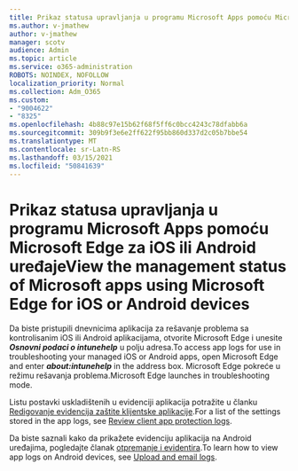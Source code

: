 ```yaml
---
title: Prikaz statusa upravljanja u programu Microsoft Apps pomoću Microsoft Edge za iOS ili Android uređaje
ms.author: v-jmathew
author: v-jmathew
manager: scotv
audience: Admin
ms.topic: article
ms.service: o365-administration
ROBOTS: NOINDEX, NOFOLLOW
localization_priority: Normal
ms.collection: Adm_O365
ms.custom:
- "9004622"
- "8325"
ms.openlocfilehash: 4b88c97e15b62f68f5ff6c0bcc4243c78dfabb6a
ms.sourcegitcommit: 309b9f3e6e2ff622f95bb860d337d2c05b7bbe54
ms.translationtype: MT
ms.contentlocale: sr-Latn-RS
ms.lasthandoff: 03/15/2021
ms.locfileid: "50841639"
---
```

# <a name="view-the-management-status-of-microsoft-apps-using-microsoft-edge-for-ios-or-android-devices"></a><span data-ttu-id="7bcc9-102">Prikaz statusa upravljanja u programu Microsoft Apps pomoću Microsoft Edge za iOS ili Android uređaje</span><span class="sxs-lookup"><span data-stu-id="7bcc9-102">View the management status of Microsoft apps using Microsoft Edge for iOS or Android devices</span></span>

<span data-ttu-id="7bcc9-103">Da biste pristupili dnevnicima aplikacija za rešavanje problema sa kontrolisanim iOS ili Android aplikacijama, otvorite Microsoft Edge i unesite ***Osnovni podaci o intunehelp*** u polju adresa.</span><span class="sxs-lookup"><span data-stu-id="7bcc9-103">To access app logs for use in troubleshooting your managed iOS or Android apps, open Microsoft Edge and enter ***about:intunehelp*** in the address box.</span></span> <span data-ttu-id="7bcc9-104">Microsoft Edge pokreće u režimu rešavanja problema.</span><span class="sxs-lookup"><span data-stu-id="7bcc9-104">Microsoft Edge launches in troubleshooting mode.</span></span>

<span data-ttu-id="7bcc9-105">Listu postavki uskladištenih u evidenciji aplikacija potražite u članku [Redigovanje evidencija zaštite klijentske aplikacije](https://go.microsoft.com/fwlink/?linkid=2141401).</span><span class="sxs-lookup"><span data-stu-id="7bcc9-105">For a list of the settings stored in the app logs, see [Review client app protection logs](https://go.microsoft.com/fwlink/?linkid=2141401).</span></span>

<span data-ttu-id="7bcc9-106">Da biste saznali kako da prikažete evidenciju aplikacija na Android uređajima, pogledajte članak [otpremanje i evidentira](https://go.microsoft.com/fwlink/?linkid=2141408).</span><span class="sxs-lookup"><span data-stu-id="7bcc9-106">To learn how to view app logs on Android devices, see [Upload and email logs](https://go.microsoft.com/fwlink/?linkid=2141408).</span></span>
